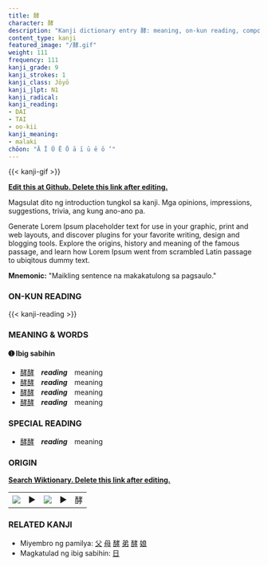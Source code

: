 ```yaml
---
title: 酵
character: 酵
description: "Kanji dictionary entry 酵: meaning, on-kun reading, compounds, origin, related kanji"
content_type: kanji
featured_image: "/酵.gif"
weight: 111
frequency: 111
kanji_grade: 9
kanji_strokes: 1
kanji_class: Jōyō
kanji_jlpt: N1
kanji_radical: 
kanji_reading: 
- DAI
- TAI
- oo-kii
kanji_meaning:
- malaki
chōon: "Ā Ī Ū Ē Ō ā ī ū ē ō ’"
---
```

[//]: # (Don't edit the line below. Kanji animated GIF code is automatically generated.)
{{< kanji-gif >}}

[//]: # (Edit below this line.)

**[Edit this at Github. Delete this link after editing.](https://github.com/tim0g/tim/tree/main/content/kanji/酵/index.md)**

Magsulat dito ng introduction tungkol sa kanji. Mga opinions, impressions, suggestions, trivia, ang kung ano-ano pa.

Generate Lorem Ipsum placeholder text for use in your graphic, print and web layouts, and discover plugins for your favorite writing, design and blogging tools. Explore the origins, history and meaning of the famous passage, and learn how Lorem Ipsum went from scrambled Latin passage to ubiqitous dummy text.
 
**Mnemonic:** "Maikling sentence na makakatulong sa pagsaulo."

### ON-KUN READING

[//]: # (Don't edit the line below. ON-KUN READING code is automatically generated.)
{{< kanji-reading >}}

### MEANING & WORDS

#### ➊ **Ibig sabihin**
  - [酵](../酵)[酵](../酵)　***reading***　meaning
  - [酵](../酵)[酵](../酵)　***reading***　meaning
  - [酵](../酵)[酵](../酵)　***reading***　meaning
  - [酵](../酵)[酵](../酵)　***reading***　meaning

### SPECIAL READING
  - [酵](../酵)[酵](../酵)　***reading***　meaning

### ORIGIN

**[Search Wiktionary. Delete this link after editing.](https://wiktionary.org/wiki/酵)**
<table class="kanji-table"><tr><td>
<img src="60px-酵-bronze.svg.png">
</td><td>▶</td><td>
<img src="60px-酵-oracle.svg.png">
</td><td>▶</td>
<td class="kanji-origin">酵</td>
</tr></table>

### RELATED KANJI
- Miyembro ng pamilya: [父](../父) [母](../母) [酵](../酵) [弟](../弟) [酵](../酵) [娘](../娘)
- Magkatulad ng ibig sabihin: [日](../日)
